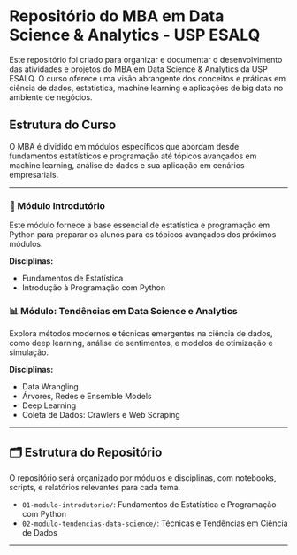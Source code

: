 # Repositório do MBA em Data Science & Analytics - USP ESALQ

Este repositório foi criado para organizar e documentar o desenvolvimento das atividades e projetos do MBA em Data Science & Analytics da USP ESALQ. O curso oferece uma visão abrangente dos conceitos e práticas em ciência de dados, estatística, machine learning e aplicações de big data no ambiente de negócios.

## Estrutura do Curso

O MBA é dividido em módulos específicos que abordam desde fundamentos estatísticos e programação até tópicos avançados em machine learning, análise de dados e sua aplicação em cenários empresariais.

---

### 📘 Módulo Introdutório

Este módulo fornece a base essencial de estatística e programação em Python para preparar os alunos para os tópicos avançados dos próximos módulos.

**Disciplinas:**
- Fundamentos de Estatística
- Introdução à Programação com Python

### 📊 Módulo: Tendências em Data Science e Analytics

Explora métodos modernos e técnicas emergentes na ciência de dados, como deep learning, análise de sentimentos, e modelos de otimização e simulação.

**Disciplinas:**
- Data Wrangling
- Árvores, Redes e Ensemble Models
- Deep Learning
- Coleta de Dados: Crawlers e Web Scraping


---



## 🗂 Estrutura do Repositório

O repositório será organizado por módulos e disciplinas, com notebooks, scripts, e relatórios relevantes para cada tema.

- `01-modulo-introdutorio/`: Fundamentos de Estatística e Programação com Python
- `02-modulo-tendencias-data-science/`: Técnicas e Tendências em Ciência de Dados

---


